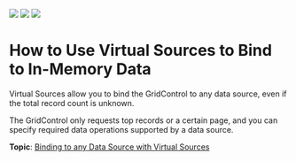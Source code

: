 <!-- default badges list -->
![](https://img.shields.io/endpoint?url=https://codecentral.devexpress.com/api/v1/VersionRange/136621422/21.1.1%2B)
[![](https://img.shields.io/badge/Open_in_DevExpress_Support_Center-FF7200?style=flat-square&logo=DevExpress&logoColor=white)](https://supportcenter.devexpress.com/ticket/details/T830577)
[![](https://img.shields.io/badge/📖_How_to_use_DevExpress_Examples-e9f6fc?style=flat-square)](https://docs.devexpress.com/GeneralInformation/403183)
<!-- default badges end -->
# How to Use Virtual Sources to Bind to In-Memory Data

Virtual Sources allow you to bind the GridControl to any data source, even if the total record count is unknown.

The GridControl only requests top records or a certain page, and you can specify required data operations supported by a data source.

**Topic**: [Binding to any Data Source with Virtual Sources](https://docs.devexpress.com/WPF/10803/controls-and-libraries/data-grid/binding-to-data/binding-to-any-data-source-with-virtual-sources)

